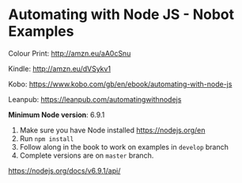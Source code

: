 # Automating with Node JS - Nobot Examples

Colour Print: http://amzn.eu/aA0cSnu

Kindle: http://amzn.eu/dVSykv1

Kobo: https://www.kobo.com/gb/en/ebook/automating-with-node-js

Leanpub: https://leanpub.com/automatingwithnodejs

**Minimum Node version**: 6.9.1

1. Make sure you have Node installed https://nodejs.org/en
1. Run `npm install`
1. Follow along in the book to work on examples in `develop` branch
1. Complete versions are on `master` branch.

https://nodejs.org/docs/v6.9.1/api/
